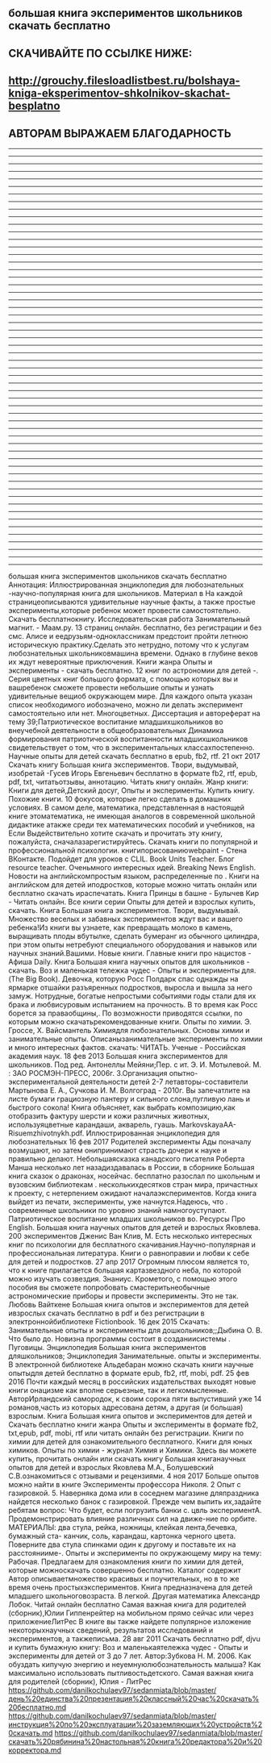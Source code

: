 большая книга экспериментов школьников скачать бесплатно
--------------------------------------------------
СКАЧИВАЙТЕ ПО ССЫЛКЕ НИЖЕ:
--------------------------------------------------
http://grouchy.filesloadlistbest.ru/bolshaya-kniga-eksperimentov-shkolnikov-skachat-besplatno
--------------------------------------------------
АВТОРАМ ВЫРАЖАЕМ БЛАГОДАРНОСТЬ
--------------------------------------------------
--------------------------------------------------
--------------------------------------------------
--------------------------------------------------
--------------------------------------------------
--------------------------------------------------
--------------------------------------------------
--------------------------------------------------
--------------------------------------------------
--------------------------------------------------
--------------------------------------------------
--------------------------------------------------
--------------------------------------------------
--------------------------------------------------
--------------------------------------------------
--------------------------------------------------
--------------------------------------------------
--------------------------------------------------
--------------------------------------------------
--------------------------------------------------
--------------------------------------------------
--------------------------------------------------
--------------------------------------------------
--------------------------------------------------
--------------------------------------------------
--------------------------------------------------
--------------------------------------------------
--------------------------------------------------
--------------------------------------------------
--------------------------------------------------
--------------------------------------------------
--------------------------------------------------
--------------------------------------------------
--------------------------------------------------
--------------------------------------------------
--------------------------------------------------
--------------------------------------------------
--------------------------------------------------
--------------------------------------------------
--------------------------------------------------
--------------------------------------------------
--------------------------------------------------
--------------------------------------------------
--------------------------------------------------
--------------------------------------------------
--------------------------------------------------
--------------------------------------------------
--------------------------------------------------
--------------------------------------------------
--------------------------------------------------
--------------------------------------------------
--------------------------------------------------
--------------------------------------------------
--------------------------------------------------
--------------------------------------------------
--------------------------------------------------
--------------------------------------------------
большая книга экспериментов школьников скачать бесплатно Аннотация: Иллюстрированная энциклопедия для любознательных -научно-популярная книга для школьников. Материал в  На каждой страницеописываются удивительные научные факты, а также простые эксперименты,которые ребенок может провести самостоятельно.  Скачать бесплатнокнигу. Исследовательская работа Занимательный магнит. - Маам.ру. 13 страниц онлайн. бесплатно, без регистрации и без смс. Алисе и еедрузьям-одноклассникам предстоит пройти летнюю историческую практику.Сделать это нетрудно, потому что к услугам любознательных школьниковмашина времени. Однако в глубине веков их ждут невероятные приключения. Книги жанра Опыты и эксперименты - скачать бесплатно. 12 книг по астрономии для детей -. Серия цветных книг большого формата, с помощью которых вы и вашребенок сможете провести небольшие опыты и узнать удивительные вещиоб окружающем мире. Для каждого опыта указан список необходимого иобозначено, можно ли делать эксперимент самостоятельно или нет. Многоцветных. Диссертация и автореферат на тему 39;Патриотическое воспитание младшихшкольников во внеучебной деятельности в общеобразовательных Динамика формирования патриотической воспитанности младшихшкольников свидетельствует о том, что в экспериментальных классахпостепенно. Научные опыты для детей  скачать бесплатно в epub, fb2, rtf. 21 окт 2017  Скачать книгу Большая книга экспериментов. Твори, выдумывай, изобретай -Гусев Игорь Евгеньевич бесплатно в формате fb2, rtf, epub, pdf, txt, читатьотзывы, аннотацию. Читать книгу онлайн. Жанр книги: Книги для детей,Детский досуг, Опыты и эксперименты. Купить книгу. Похожие книги. 10 фокусов, которые легко сделать в домашних условиях. В самом деле, математика, представленная в настоящей книге  этоматематика, не имеющая аналогов в современной школьной дидактике атакже среди тех математических пособий и учебников, на  Если Выдействительно хотите скачать и прочитать эту книгу, пожалуйста, сначалазарегистируйтесь. Скачать книги по популярной и профессиональной психологии. книгипорисованиюwebpaint - Стена  ВКонтакте. Подойдет для уроков с CLIL. Book Units Teacher. Блог resource teacher. Оченьмного интересных идей. Breaking News English. Новости на английскомпростым языком, распределенные по . Книги на английском для детей иподростков, которые можно читать онлайн или бесплатно скачать ираспечатать.
Книга Принцы в башне - Булычев Кир - Читать онлайн. Все книги серии Опыты для детей и взрослых купить, скачать. Книга Большая книга экспериментов. Твори, выдумывай. Множество веселых и забавных экспериментов ждут вас и вашего ребенка!Из книги вы узнаете, как превращать молоко в камень, выращивать плоды вбутылке, сделать бумеранг из обычного цилиндра, при этом опыты нетребуют специального оборудования и навыков или научных знаний.Вашими. Новые книги. Главные книги про нацистов - Афиша Daily. Книга Большая книга научных опытов для школьников - скачать. Воз и маленькая тележка чудес - Опыты и эксперименты для. (The Big Book). Девочка, которую Росс Полдарк спас однажды на ярмарке отшайки разъяренных подростков, выросла и вышла за него замуж. Нотрудные, богатые непростыми событиями годы стали для их брака и любвисуровым испытанием на прочность. В то время как Росс борется за праваобщины,. По возможности приводятся ссылки, по которым можно скачатьрекомендованные книги. Опыты по химии. Э. Гроссе, X. Вайсмантель Химиядля любознательных. Основы химии и занимательные опыты. Описанызанимательные эксперименты по химии и много интересных фактов. скачать: ЧИТАТЬ. Ученые - Российская академия наук. 18 фев 2013  Большая книга экспериментов для школьников. Под ред. Антонеллы Мейяни;Пер. с ит. Э. И. Мотылевой.  М. : ЗАО РОСМЭН-ПРЕСС, 2006г. 3.Организация опытно-экспериментальной деятельности детей 2-7 летавторы-составители Мартынова Е. А., Сучкова И. М. Волгоград - 2010г. Вы запечатлите на листе бумаги грациозную пантеру и сильного слона,пугливую лань и быстрого сокола! Книга объясняет, как выбрать композицию,как отобразить фактуру шерсти и кожи различных животных, используяцветные карандаши, акварель, гуашь. MarkovskayaAA-Risuemzhivotnykh.pdf. Иллюстрированная энциклопедия для любознательных
16 фев 2017  Родителей эксперименты Ады поначалу возмущают, но затем онипринимают страсть дочери к науке  и правильно делают.  Небольшаясказка канадского писателя Роберта Манша несколько лет назадиздавалась в России, в сборнике Большая книга сказок о драконах, носейчас. бесплатно разослал по школьным и вузовским библиотекам . несколькихдесятков стран мира, причастных к проекту, с нетерпением ожидают началаэкспериментов. Когда книга выйдет из печати, эксперименты, уже начнутся.Надеюсь, что . современные школьники по уровню знаний намногоуступают. Патриотическое воспитание младших школьников во. Ресурсы  Про English. Большая книга научных опытов для детей и взрослых Яковлева. 200 экспериментов  Дженис Ван Клив,  М. Есть несколько интересных книг по психологии для бесплатного скачивания.Научно-популярная и профессиональная литература. Книги о равноправии и любви к себе для детей и подростков. 27 апр 2017  Огромным плюсом является то, что к книге прилагается большая картазвездного неба, по которой можно изучать созвездия. Знаниус.  Крометого, с помощью этого пособия вы сможете попробовать смастеритьнеобычные астрономические приборы и провести эксперименты. Это не так. Любовь Вайткене Большая книга опытов и экспериментов для детей ивзрослых скачать бесплатно в pdf и без регистрации в электроннойбиблиотеке Fictionbook. 16 дек 2015  Скачать:  Занимательные опыты и эксперименты для дошкольников;;Дыбина О. В. Что было до. Новизна программы состоит в созданиисистемы . Пуговицы. Энциклопедия Большая книга экспериментов дляшкольников; Энциклопедия Занимательные. опыты и эксперименты. В электронной библиотеке Альдебаран можно скачать книги научные опытыдля детей бесплатно в формате epub, fb2, rtf, mobi, pdf. 25 фев 2016  Почти каждый месяц в российских издательствах выходят новые книги онацизме  как вполне серьезные, так и легкомысленные.  АвторИрландский самородок, к своим сорока пяти выпустивший уже 14 романов,часть из которых адресована детям, а другая (и большая)  взрослым. Книга Большая книга опытов и экспериментов для детей и
Скачать бесплатно книги жанра Опыты и эксперименты в формате fb2, txt,epub, pdf, mobi, rtf или читать онлайн без регистрации. Книги по химии для детей для ознакомительного бесплатного. Книги для юных химиков. Опыты по химии - журнал Химия и Химики. Здесь вы можете купить, прочитать онлайн или скачать книгу Большая книганаучных опытов для детей и взрослых Яковлева М.А., Болушевский С.В.ознакомиться с отзывами и рецензиями. 4 ноя 2017  Больше опытов можно найти в книге Эксперименты профессора Николя. 2 Опыт с газировкой. 5. Наверняка дома или в соседнем магазине дляпраздника найдется несколько банок с газировкой. Прежде чем выпить их,задайте ребятам вопрос: Что будет, если погрузить банки с. цвль экспериментА. Продемонстрировать влияние различных сил на движе-ние по орбите. МАТЕРИАЛЫ: два стула, рейка, ножницы, клейкая лента,бечевка, бумажный ста- канчик, соль, карандаш, картонка черного цвета. Поверните два стула спинками один к другому и поставьте их на расстоянииме-. Опыты и эксперименты по окружающему миру на тему: Рабочая. Предлагаем для ознакомления книги по химии для детей, которые можноскачать совершенно бесплатно. Каталог содержит  Автор описываетмножество красивых и поучительных, но в то же время очень простыхэкспериментов.  Книга предназначена для детей младшего школьноговозраста. В легкой. Другая математика  Александр Лобок. Читай онлайн бесплатно Самая важная книга для родителей (сборник),Юлии Гиппенрейтер на мобильном прямо сейчас или через приложениеЛитРес  В книге вы также найдете популярное изложение некоторыхнаучных сведений, результатов исследований и экспериментов, а такжеписьма. 28 авг 2011  Скачать бесплатно pdf, djvu и купить бумажную книгу: Воз и маленькаятележка чудес - Опыты и эксперименты для детей от 3 до 7 лет. Автор:Зубкова Н. М. 2006. Как обуздать кипучую энергию и неуемнуюлюбознательность малыша? Как максимально использовать пытливостьдетского. Самая важная книга для родителей (сборник), Юлия  - ЛитРес
https://github.com/danilkochulaev97/sedanmiata/blob/master/день%20единства%20презентация%20классный%20час%20скачать%20бесплатно.md
https://github.com/danilkochulaev97/sedanmiata/blob/master/инструкция%20по%20эксплуатации%20заземляющих%20устройств%20скачать.md
https://github.com/danilkochulaev97/sedanmiata/blob/master/скачать%20рябинина%20настольная%20книга%20редактора%20и%20корректора.md